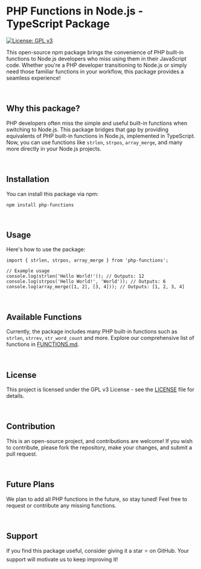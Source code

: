 # PHP Functions in Node.js - TypeScript Package

[![License: GPL v3](https://img.shields.io/badge/License-GPLv3-blue.svg)](https://www.gnu.org/licenses/gpl-3.0)

This open-source npm package brings the convenience of PHP built-in functions to Node.js developers who miss using them in their JavaScript code. Whether you're a PHP developer transitioning to Node.js or simply need those familiar functions in your workflow, this package provides a seamless experience!

<br>

## Why this package?

PHP developers often miss the simple and useful built-in functions when switching to Node.js. This package bridges that gap by providing equivalents of PHP built-in functions in Node.js, implemented in TypeScript. Now, you can use functions like `strlen`, `strpos`, `array_merge`, and many more directly in your Node.js projects.

<br>

## Installation

You can install this package via npm:

```
npm install php-functions
```

<br>

## Usage

Here's how to use the package:

```
import { strlen, strpos, array_merge } from 'php-functions';

// Example usage
console.log(strlen('Hello World!')); // Outputs: 12
console.log(strpos('Hello World!', 'World')); // Outputs: 6
console.log(array_merge([1, 2], [3, 4])); // Outputs: [1, 2, 3, 4]
```
<br>

## Available Functions

Currently, the package includes many PHP built-in functions such as `strlen`, `strrev`, `str_word_count` and more. Explore our comprehensive list of functions in [FUNCTIONS.md](FUNCTIONS.md).

<br>

## License

This project is licensed under the GPL v3 License - see the [LICENSE](LICENSE) file for details.

<br>

## Contribution

This is an open-source project, and contributions are welcome! If you wish to contribute, please fork the repository, make your changes, and submit a pull request.

<br>

## Future Plans

We plan to add all PHP functions in the future, so stay tuned! Feel free to request or contribute any missing functions.

<br>

## Support

If you find this package useful, consider giving it a star ⭐ on GitHub. Your support will motivate us to keep improving it!